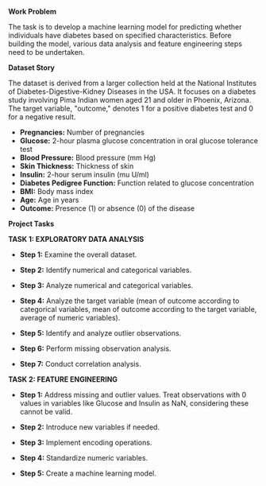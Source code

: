 **Work Problem**

The task is to develop a machine learning model for predicting whether individuals have diabetes based on specified characteristics. Before building the model, various data analysis and feature engineering steps need to be undertaken.

**Dataset Story**

The dataset is derived from a larger collection held at the National Institutes of Diabetes-Digestive-Kidney Diseases in the USA. It focuses on a diabetes study involving Pima Indian women aged 21 and older in Phoenix, Arizona. The target variable, "outcome," denotes 1 for a positive diabetes test and 0 for a negative result.

- **Pregnancies:** Number of pregnancies
- **Glucose:** 2-hour plasma glucose concentration in oral glucose tolerance test
- **Blood Pressure:** Blood pressure (mm Hg)
- **Skin Thickness:** Thickness of skin
- **Insulin:** 2-hour serum insulin (mu U/ml)
- **Diabetes Pedigree Function:** Function related to glucose concentration
- **BMI:** Body mass index
- **Age:** Age in years
- **Outcome:** Presence (1) or absence (0) of the disease

**Project Tasks**

**TASK 1: EXPLORATORY DATA ANALYSIS**

* **Step 1:** Examine the overall dataset.

* **Step 2:** Identify numerical and categorical variables.

* **Step 3:** Analyze numerical and categorical variables.

* **Step 4:** Analyze the target variable (mean of outcome according to categorical variables, mean of outcome according to the target variable, average of numeric variables).

* **Step 5:** Identify and analyze outlier observations.

* **Step 6:** Perform missing observation analysis.

* **Step 7:** Conduct correlation analysis.

**TASK 2: FEATURE ENGINEERING**

* **Step 1:** Address missing and outlier values. Treat observations with 0 values in variables like Glucose and Insulin as NaN, considering these cannot be valid.

* **Step 2:** Introduce new variables if needed.

* **Step 3:** Implement encoding operations.

* **Step 4:** Standardize numeric variables.

* **Step 5:** Create a machine learning model.
